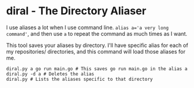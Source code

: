# diral - The Directory Aliaser
I use aliases a lot when I use command line. `alias a='a very long command'`, and then use `a` to repeat the command as much times as I want. 

This tool saves your aliases by directory. I'll have specific alias for each of my repositories/ directories, and this command will load those aliases for me. 

```
diral.py a go run main.go # This saves go run main.go in the alias a
diral.py -d a # Deletes the alias
diral.py # Lists the aliases specific to that directory
```
